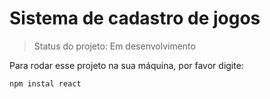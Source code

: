 # Sistema de cadastro de jogos

> Status do projeto: Em desenvolvimento

Para rodar esse projeto na sua máquina, por favor digite:

```
npm instal react
```
